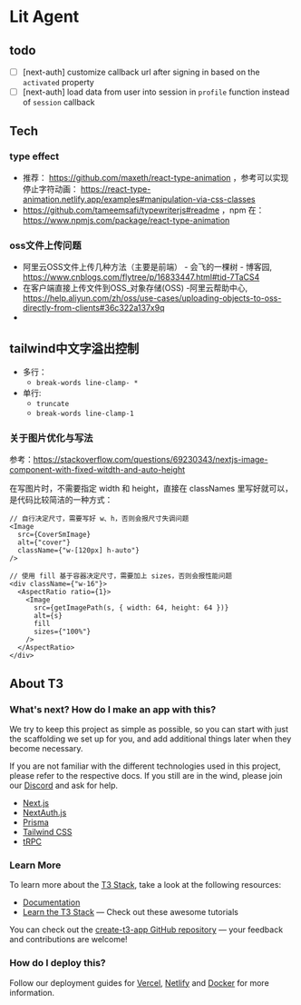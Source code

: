 # Lit Agent

## todo

- [ ] [next-auth] customize callback url after signing in based on the `activated` property
- [ ] [next-auth] load data from user into session in `profile` function instead of `session` callback

## Tech

### type effect

- 推荐： https://github.com/maxeth/react-type-animation
  ，参考可以实现停止字符动画： https://react-type-animation.netlify.app/examples#manipulation-via-css-classes
- https://github.com/tameemsafi/typewriterjs#readme ，npm 在：https://www.npmjs.com/package/react-type-animation

### oss文件上传问题

- 阿里云OSS文件上传几种方法（主要是前端） - 会飞的一棵树 -
  博客园, https://www.cnblogs.com/flytree/p/16833447.html#tid-7TaCS4
- 在客户端直接上传文件到OSS_对象存储(OSS)
  -阿里云帮助中心, https://help.aliyun.com/zh/oss/use-cases/uploading-objects-to-oss-directly-from-clients#36c322a137x9q
-

## tailwind中文字溢出控制

- 多行：
	- `break-words line-clamp- *`
- 单行:
	- `truncate`
	- `break-words line-clamp-1`

### 关于图片优化与写法

参考：https://stackoverflow.com/questions/69230343/nextjs-image-component-with-fixed-witdth-and-auto-height

在写图片时，不需要指定 width 和 height，直接在 classNames 里写好就可以，是代码比较简洁的一种方式：

```tsx
// 自行决定尺寸，需要写好 w、h，否则会报尺寸失调问题
<Image
  src={CoverSmImage}
  alt={"cover"}
  className={"w-[120px] h-auto"}
/>

// 使用 fill 基于容器决定尺寸，需要加上 sizes，否则会报性能问题
<div className={"w-16"}>
  <AspectRatio ratio={1}>
    <Image
      src={getImagePath(s, { width: 64, height: 64 })}
      alt={s}
      fill
      sizes={"100%"}
    />
  </AspectRatio>
</div>
```

## About T3

### What's next? How do I make an app with this?

We try to keep this project as simple as possible, so you can start with just the scaffolding we set up for you, and add
additional things later when they become necessary.

If you are not familiar with the different technologies used in this project, please refer to the respective docs. If
you still are in the wind, please join our [Discord](https://t3.gg/discord) and ask for help.

- [Next.js](https://nextjs.org)
- [NextAuth.js](https://next-auth.js.org)
- [Prisma](https://prisma.io)
- [Tailwind CSS](https://tailwindcss.com)
- [tRPC](https://trpc.io)

### Learn More

To learn more about the [T3 Stack](https://create.t3.gg/), take a look at the following resources:

- [Documentation](https://create.t3.gg/)
- [Learn the T3 Stack](https://create.t3.gg/en/faq#what-learning-resources-are-currently-available) — Check out these
  awesome tutorials

You can check out the [create-t3-app GitHub repository](https://github.com/t3-oss/create-t3-app) — your feedback and
contributions are welcome!

### How do I deploy this?

Follow our deployment guides
for [Vercel](https://create.t3.gg/en/deployment/vercel), [Netlify](https://create.t3.gg/en/deployment/netlify)
and [Docker](https://create.t3.gg/en/deployment/docker) for more information.
